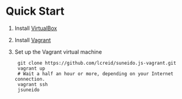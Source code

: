 # Quick Start

1. Install [VirtualBox](http://www.virtualbox.org/)
2. Install [Vagrant](https://docs.vagrantup.com/v2/installation/)
3. Set up the Vagrant virtual machine

        git clone https://github.com/lcreid/suneido.js-vagrant.git
        vagrant up
        # Wait a half an hour or more, depending on your Internet connection.
        vagrant ssh
        jsuneido
